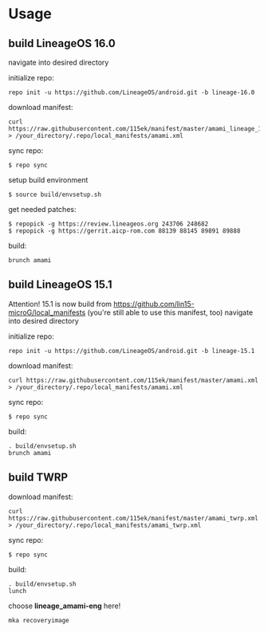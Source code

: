 Usage
=====
build LineageOS 16.0
---------------
navigate into desired directory

initialize repo:

    repo init -u https://github.com/LineageOS/android.git -b lineage-16.0

download manifest: 

    curl https://raw.githubusercontent.com/115ek/manifest/master/amami_lineage_16.0.xml > /your_directory/.repo/local_manifests/amami.xml

sync repo:

    $ repo sync

setup build environment

    $ source build/envsetup.sh

get needed patches:

    $ repopick -g https://review.lineageos.org 243706 248682
    $ repopick -g https://gerrit.aicp-rom.com 88139 88145 89891 89888

build:

    brunch amami

build LineageOS 15.1
---------------
Attention! 15.1 is now build from https://github.com/lin15-microG/local_manifests
(you're still able to use this manifest, too)
navigate into desired directory

initialize repo:

    repo init -u https://github.com/LineageOS/android.git -b lineage-15.1

download manifest: 

    curl https://raw.githubusercontent.com/115ek/manifest/master/amami.xml > /your_directory/.repo/local_manifests/amami.xml

sync repo:

    $ repo sync

build:

    . build/envsetup.sh
    brunch amami

build TWRP
----------
download manifest: 

    curl https://raw.githubusercontent.com/115ek/manifest/master/amami_twrp.xml > /your_directory/.repo/local_manifests/amami_twrp.xml

sync repo:

    $ repo sync

build:

    . build/envsetup.sh
    lunch

choose **lineage_amami-eng** here!
    
    mka recoveryimage
